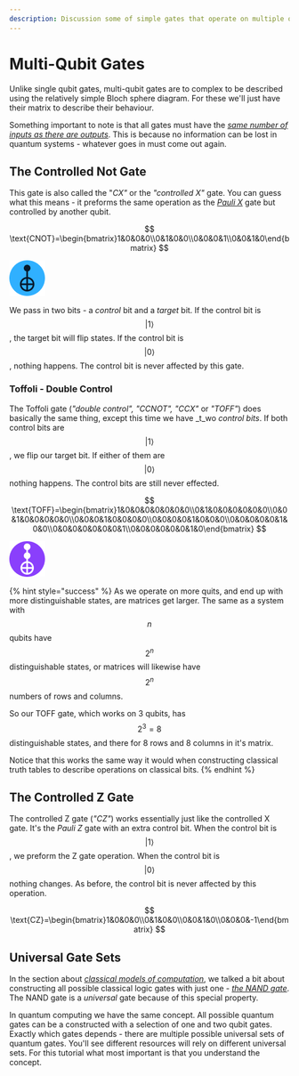 ```yaml
---
description: Discussion some of simple gates that operate on multiple qubits
---
```


# Multi-Qubit Gates

Unlike single qubit gates, multi-qubit gates are to complex to be described using the relatively simple Bloch sphere diagram. For these we'll just have their matrix to describe their behaviour.

Something important to note is that all gates must have the [_same number of inputs as there are outputs_](quantum-information.md#reversibility). This is because no information can be lost in quantum systems - whatever goes in must come out again.

## The Controlled Not Gate

This gate is also called the "_CX"_ or the _"controlled X"_ gate. You can guess what this means - it preforms the same operation as the [_Pauli X_](single-qubit-gates.md#pauli-x) gate but controlled by another qubit.

$$
\text{CNOT}=\begin{bmatrix}1&0&0&0\\0&1&0&0\\0&0&0&1\\0&0&1&0\end{bmatrix}
$$

![Symbol for the CX gate](../.gitbook/assets/cx-gate.png)

We pass in two bits - a _control_ bit and a _target_ bit. If the control bit is $$|1\rangle$$, the target bit will flip states. If the control bit is $$|0\rangle$$, nothing happens. The control bit is never affected by this gate.

### Toffoli - Double Control

The Toffoli gate \(_"double control", "CCNOT", "CCX"_ or _"TOFF"_\) does basically the same thing, except this time we have _t_wo _control bits_. If both control bits are $$|1\rangle$$, we flip our target bit. If either of them are $$|0\rangle$$ nothing happens. The control bits are still never effected.

$$
\text{TOFF}=\begin{bmatrix}1&0&0&0&0&0&0&0\\0&1&0&0&0&0&0&0\\0&0&1&0&0&0&0&0\\0&0&0&1&0&0&0&0\\0&0&0&0&1&0&0&0\\0&0&0&0&0&1&0&0\\0&0&0&0&0&0&0&1\\0&0&0&0&0&0&1&0\end{bmatrix}
$$

![Symbol for the T gate](../.gitbook/assets/ccx-gate.png)

{% hint style="success" %}
As we operate on more quits, and end up with more distinguishable states, are matrices get larger. The same as a system with $$n$$ qubits have $$2^n$$ distinguishable states, or matrices will likewise have $$2^n$$ numbers of rows and columns.

So our TOFF gate, which works on 3 qubits, has $$2^3=8$$ distinguishable states, and there for 8 rows and 8 columns in it's matrix.

Notice that this works the same way it would when constructing classical truth tables to describe operations on classical bits. 
{% endhint %}

## The Controlled Z Gate

The controlled Z gate \(_"CZ"_\) works essentially just like the controlled X gate. It's the _Pauli Z_ gate with an extra control bit. When the control bit is $$|1\rangle$$, we preform the Z gate operation. When the control bit is $$|0\rangle$$nothing changes. As before, the control bit is never affected by this operation.

$$
\text{CZ}=\begin{bmatrix}1&0&0&0\\0&1&0&0\\0&0&1&0\\0&0&0&-1\end{bmatrix}
$$

## Universal Gate Sets

In the section about [_classical models of computation_](classical-models-of-computation.md), we talked a bit about constructing all possible classical logic gates with just one - [_the NAND gate_](classical-models-of-computation.md#universal-gates). The NAND gate is a _universal_ gate because of this special property.

In quantum computing we have the same concept. All possible quantum gates can be a constructed with a selection of one and two qubit gates. Exactly which gates depends - there are multiple possible universal sets of quantum gates. You'll see different resources will rely on different universal sets. For this tutorial what most important is that you understand the concept.

